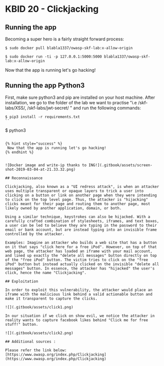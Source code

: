 # KBID 20 - Clickjacking

## Running the app

Becoming a super hero is a fairly straight forward process:

```text
$ sudo docker pull blabla1337/owasp-skf-lab:x-allow-origin
```

```text
$ sudo docker run -ti -p 127.0.0.1:5000:5000 blabla1337/owasp-skf-lab:x-allow-origin
```

Now that the app is running let's go hacking!

## Running the app Python3

First, make sure python3 and pip are installed on your host machine.
After installation, we go to the folder of the lab we want to practise 
"i.e /skf-labs/XSS/, /skf-labs/jwt-secret/ " and run the following commands:

```
$ pip3 install -r requirements.txt
``

```
$ python3 <labname>
```

{% hint style="success" %}
 Now that the app is running let's go hacking!
{% endhint %}


![Docker image and write-ip thanks to ING!](.gitbook/assets/screen-shot-2019-03-04-at-21.33.32.png)

## Reconnaissance

Clickjacking, also known as a "UI redress attack", is when an attacker uses multiple transparent or opaque layers to trick a user into clicking on a button or link on another page when they were intending to click on the top level page. Thus, the attacker is "hijacking" clicks meant for their page and routing them to another page, most likely owned by another application, domain, or both.

Using a similar technique, keystrokes can also be hijacked. With a carefully crafted combination of stylesheets, iframes, and text boxes, a user can be led to believe they are typing in the password to their email or bank account, but are instead typing into an invisible frame controlled by the attacker.

Examples: Imagine an attacker who builds a web site that has a button on it that says "click here for a free iPod". However, on top of that web page, the attacker has loaded an iframe with your mail account, and lined up exactly the "delete all messages" button directly on top of the "free iPod" button. The victim tries to click on the "free iPod" button but instead actually clicked on the invisible "delete all messages" button. In essence, the attacker has "hijacked" the user's click, hence the name "Clickjacking".

## Exploitation

In order to exploit this vulnerability, the attacker would place an iframe with the malicious link behind a valid actionable button and make it transparent to capture the clicks.

![](.gitbook/assets/click1.png)

In our situation if we click on show evil, we notice the attacker in reality wants to capture facebook likes behind "Click me for free stuff!" button.

![](.gitbook/assets/click2.png)

## Additional sources :

Please refer the link below: [https://www.owasp.org/index.php/Clickjacking](https://www.owasp.org/index.php/Clickjacking)


